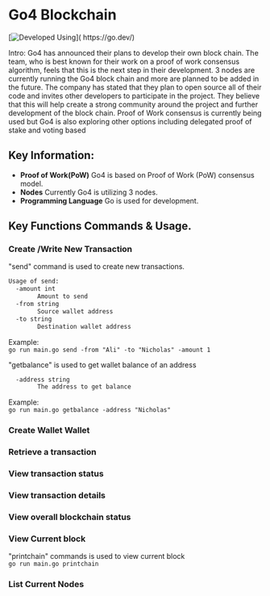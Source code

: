 # Go4 Blockchain
[![Developed Using](https://img.shields.io/badge/made%20with-C%23-success.svg?)]( https://go.dev/)

Intro: Go4 has announced their plans to develop their own block chain. The team, who is best known for their work on a proof of work consensus algorithm, feels that this is the next step in their development. 3 nodes are currently running the Go4 block chain and more are planned to be added in the future. The company has stated that they plan to open source all of their code and invites other developers to participate in the project. They believe that this will help create a strong community around the project and further development of the block chain. Proof of Work consensus is currently being used but Go4 is also exploring other options including delegated proof of stake and voting based

## Key Information:
- **Proof of Work(PoW)** Go4 is based on  Proof of Work (PoW) consensus model.
- **Nodes** Currently Go4 is utilizing 3 nodes.
- **Programming Language** Go is used for development.

## Key Functions Commands & Usage.

### Create /Write New Transaction
"send" command is used to create new transactions. </br>

```bash
Usage of send:
  -amount int
        Amount to send
  -from string
        Source wallet address
  -to string
        Destination wallet address
```

Example: </br>
`go run main.go send -from "Ali" -to "Nicholas" -amount 1`

"getbalance" is used to get wallet balance of an address </br>
```bash
  -address string
        The address to get balance
```

Example: </br>
`go run main.go getbalance -address "Nicholas"`

### Create Wallet Wallet
### Retrieve a transaction
### View transaction status
### View transaction details
### View overall blockchain status
### View Current block
"printchain" commands is used to view current block </br>
`go run main.go printchain`
### List Current Nodes
